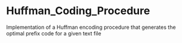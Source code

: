 # Huffman_Coding_Procedure
Implementation of a Huffman encoding procedure that generates the optimal prefix code for a given text file
